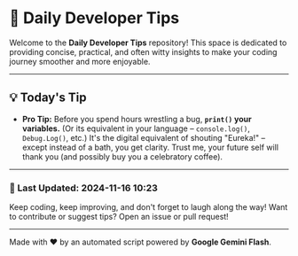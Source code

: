 
# 🌟 Daily Developer Tips

Welcome to the **Daily Developer Tips** repository! This space is dedicated to providing concise, practical, and often witty insights to make your coding journey smoother and more enjoyable.

---

## 💡 Today's Tip

- **Pro Tip:**  Before you spend hours wrestling a bug,  **`print()` your variables.**  (Or its equivalent in your language –  `console.log()`, `Debug.Log()`, etc.)  It's the digital equivalent of shouting "Eureka!" – except instead of a bath, you get clarity.  Trust me, your future self will thank you (and possibly buy you a celebratory coffee).

---

### 📅 Last Updated: 2024-11-16 10:23

Keep coding, keep improving, and don't forget to laugh along the way! Want to contribute or suggest tips? Open an issue or pull request!

---

Made with ❤️ by an automated script powered by **Google Gemini Flash**.
